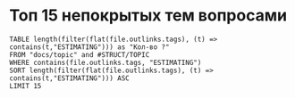 # Топ 15 непокрытых тем вопросами 
```dataview
TABLE length(filter(flat(file.outlinks.tags), (t) => contains(t,"ESTIMATING"))) as "Кол-во ?"
FROM "docs/topic" and #STRUCT/TOPIC 
WHERE contains(file.outlinks.tags, "ESTIMATING")
SORT length(filter(flat(file.outlinks.tags), (t) => contains(t,"ESTIMATING"))) ASC
LIMIT 15
```